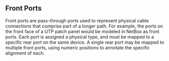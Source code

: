 ## Front Ports

Front ports are pass-through ports used to represent physical cable connections that comprise part of a longer path. For example, the ports on the front face of a UTP patch panel would be modeled in NetBox as front ports. Each port is assigned a physical type, and must be mapped to a specific rear port on the same device. A single rear port may be mapped to multiple front ports, using numeric positions to annotate the specific alignment of each.
